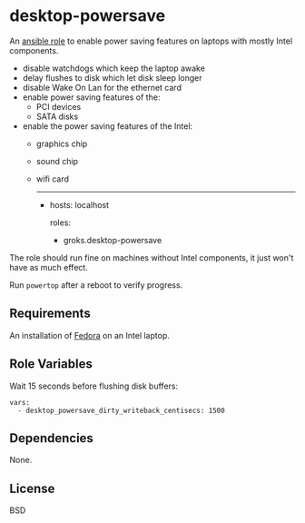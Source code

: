 desktop-powersave
========

An [ansible role](https://galaxy.ansibleworks.com/) to enable power saving
features on laptops with mostly Intel components.

- disable watchdogs which keep the laptop awake
- delay flushes to disk which let disk sleep longer
- disable Wake On Lan for the ethernet card
- enable power saving features of the:
  - PCI devices
  - SATA disks
- enable the power saving features of the Intel:
  - graphics chip
  - sound chip
  - wifi card

    ---
    - hosts: localhost

      roles:
        - groks.desktop-powersave

The role should run fine on machines without Intel components, it just won't
have as much effect.

Run `powertop` after a reboot to verify progress.

Requirements
------------

An installation of [Fedora](https://fedoraproject.org/get-fedora) on an Intel laptop.

Role Variables
--------------

Wait 15 seconds before flushing disk buffers:

    vars:
      - desktop_powersave_dirty_writeback_centisecs: 1500

Dependencies
------------

None.

License
-------

BSD

